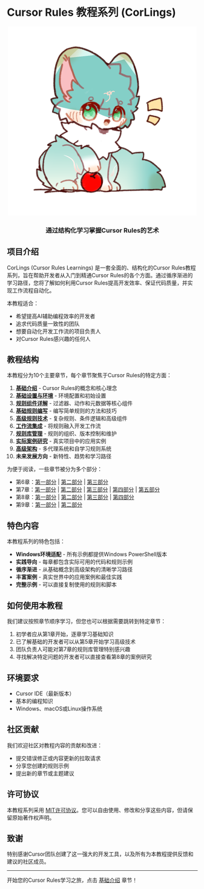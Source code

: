 # Cursor Rules 教程系列 (CorLings)

<div align="center">
  <img src="./images/CorLings.png" alt="CorLings" width="500" />
  <h3>通过结构化学习掌握Cursor Rules的艺术</h3>
</div>

## 项目介绍

CorLings (Cursor Rules Learnings) 是一套全面的、结构化的Cursor Rules教程系列，旨在帮助开发者从入门到精通Cursor Rules的各个方面。通过循序渐进的学习路径，您将了解如何利用Cursor Rules提高开发效率、保证代码质量，并实现工作流程自动化。

本教程适合：
- 希望提高AI辅助编程效率的开发者
- 追求代码质量一致性的团队
- 想要自动化开发工作流的项目负责人
- 对Cursor Rules感兴趣的任何人

## 教程结构

本教程分为10个主要章节，每个章节聚焦于Cursor Rules的特定方面：

1. **[基础介绍](CorLings/01-Introduction.md)** - Cursor Rules的概念和核心理念
2. **[基础设置与环境](CorLings/02-BasicSetup.md)** - 环境配置和初始设置
3. **[规则组件详解](CorLings/03-RuleComponents.md)** - 过滤器、动作和元数据等核心组件
4. **[基础规则编写](CorLings/04-BasicRules.md)** - 编写简单规则的方法和技巧
5. **[高级规则技术](CorLings/05-AdvancedRules.md)** - 复杂规则、条件逻辑和高级组件
6. **[工作流集成](CorLings/06-WorkflowIntegration-Part1.md)** - 将规则融入开发工作流
7. **[规则库管理](CorLings/07-RuleLibrary-Part1.md)** - 规则的组织、版本控制和维护
8. **[实际案例研究](CorLings/08-CaseStudies-Part1.md)** - 真实项目中的应用实例
9. **[高级架构](CorLings/09-AdvancedArchitecture-Part1.md)** - 多代理系统和自学习规则系统
10. **未来发展方向** - 新特性、趋势和学习路径

为便于阅读，一些章节被分为多个部分：
- 第6章：[第一部分](CorLings/06-WorkflowIntegration-Part1.md) | [第二部分](CorLings/06-WorkflowIntegration-Part2.md) | [第三部分](CorLings/06-WorkflowIntegration-Part3.md)
- 第7章：[第一部分](CorLings/07-RuleLibrary-Part1.md) | [第二部分](CorLings/07-RuleLibrary-Part2.md) | [第三部分](CorLings/07-RuleLibrary-Part3.md) | [第四部分](CorLings/07-RuleLibrary-Part4.md) | [第五部分](CorLings/07-RuleLibrary-Part5.md)
- 第8章：[第一部分](CorLings/08-CaseStudies-Part1.md) | [第二部分](CorLings/08-CaseStudies-Part2.md) | [第三部分](CorLings/08-CaseStudies-Part3.md) | [第四部分](CorLings/08-CaseStudies-Part4.md)
- 第9章：[第一部分](CorLings/09-AdvancedArchitecture-Part1.md) | [第二部分](CorLings/09-AdvancedArchitecture-Part2.md)

## 特色内容

本教程系列的特色包括：

- **Windows环境适配** - 所有示例都提供Windows PowerShell版本
- **实践导向** - 每章都包含实际可用的代码和规则示例
- **循序渐进** - 从基础概念到高级架构的清晰学习路径
- **丰富案例** - 真实世界中的应用案例和最佳实践
- **完整示例** - 可以直接复制使用的规则和脚本

## 如何使用本教程

我们建议按照章节顺序学习，但您也可以根据需要跳转到特定章节：

1. 初学者应从第1章开始，逐章学习基础知识
2. 已了解基础的开发者可以从第5章开始学习高级技术
3. 团队负责人可能对第7章的规则库管理特别感兴趣
4. 寻找解决特定问题的开发者可以直接查看第8章的案例研究

## 环境要求

- Cursor IDE（最新版本）
- 基本的编程知识
- Windows、macOS或Linux操作系统

## 社区贡献

我们欢迎社区对教程内容的贡献和改进：

- 提交错误修正或内容更新的拉取请求
- 分享您创建的规则示例
- 提出新的章节或主题建议

## 许可协议

本教程系列采用 [MIT许可协议](LICENSE)。您可以自由使用、修改和分享这些内容，但请保留原始著作权声明。

## 致谢

特别感谢Cursor团队创建了这一强大的开发工具，以及所有为本教程提供反馈和建议的社区成员。

---

开始您的Cursor Rules学习之旅，点击 [基础介绍](CorLings/01-Introduction.md) 章节！ 